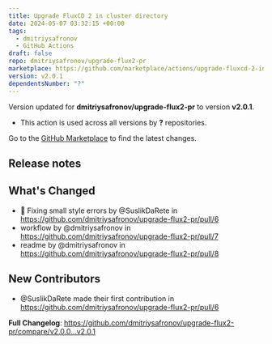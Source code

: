 ```yaml
---
title: Upgrade FluxCD 2 in cluster directory
date: 2024-05-07 03:32:15 +00:00
tags:
  - dmitriysafronov
  - GitHub Actions
draft: false
repo: dmitriysafronov/upgrade-flux2-pr
marketplace: https://github.com/marketplace/actions/upgrade-fluxcd-2-in-cluster-directory
version: v2.0.1
dependentsNumber: "?"
---
```



Version updated for **dmitriysafronov/upgrade-flux2-pr** to version **v2.0.1**.
- This action is used across all versions by **?** repositories.

Go to the [GitHub Marketplace](https://github.com/marketplace/actions/upgrade-fluxcd-2-in-cluster-directory) to find the latest changes.

## Release notes

## What's Changed
* 💅 Fixing small style errors by @SuslikDaRete in https://github.com/dmitriysafronov/upgrade-flux2-pr/pull/6
* workflow by @dmitriysafronov in https://github.com/dmitriysafronov/upgrade-flux2-pr/pull/7
* readme by @dmitriysafronov in https://github.com/dmitriysafronov/upgrade-flux2-pr/pull/8

## New Contributors
* @SuslikDaRete made their first contribution in https://github.com/dmitriysafronov/upgrade-flux2-pr/pull/6

**Full Changelog**: https://github.com/dmitriysafronov/upgrade-flux2-pr/compare/v2.0.0...v2.0.1
